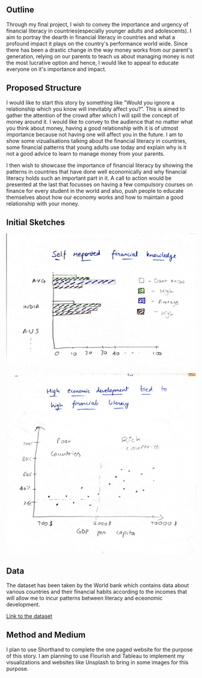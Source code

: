 ## Outline

Through my final project, I wish to convey the importance and urgency of financial literacy in countries(especially younger adults and adolescents). I aim to portray the dearth 
in financial literacy in countries and what a profound impact it plays on the country's performance world wide. Since there has been a drastic change in the way money works from 
our parent's generation, relying on our parents to teach us about managing money is not the most lucrative option and hence, I would like to appeal to educate everyone on it's
importance and impact.

## Proposed Structure

I would like to start this story by something like "Would you ignore a relationship which you know will inevitably affect you?". This is aimed to gather the attention of the crowd 
after which I will spill the concept of money around it. I would like to convey to the audience that no matter what you think about money, having a good relationship with it
is of utmost importance because not having one will affect you in the future. I am to show some vizualisations talking about the financial literacy in countries, some financial 
patterns that young adults use today and explain why is it not a good advice to learn to manage money from your parents.

I then wish to showcase the importance of financial literacy by showing the patterns in countries that have done well economically and why financial literacy holds such an important
part in it. A call to action would be presented at the last that focusses on having a few compulsory courses on finance for every student in the world and also, push people 
to educate themselves about how our economy works and how to maintain a good relationship with your money.

## Initial Sketches

![Initial Sketches](sk2.jpeg)

![Initial Sketches](sk1.jpeg)

## Data

The dataset has been taken by the World bank which contains data about various countries and their financial habits according to the incomes that will allow me to incur patterns between literacy and eceonomic development.

[Link to the dataset](https://globalfindex.worldbank.org/sites/globalfindex/files/2018-08/Global%20Findex%20Database.xlsx)

## Method and Medium

I plan to use Shorthand to complete the one paged website for the purpose of this story. I am planning to use Flourish and Tableau to implement my visualizations and websites
like Unsplash to bring in some images for this purpose. 
